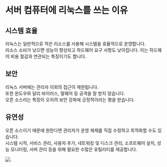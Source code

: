 # 서버 컴퓨터에 리눅스를 쓰는 이유
## 시스템 효율
리눅스는 일반적으로 적은 리소스를 사용해 시스템을 효율적으로 운영합니다.  
리소스 소비가 낮으면 성능이 향상되고 하드웨어 요구 사항도 낮아집니다. 이는 하드웨어 비용 절감과 연관되는 특징이기도 합니다.

## 보안
리눅스 서버에는 관리자 이외의 접근이 제한됩니다.  
또한 윈도우와 달리 바이러스, 멀웨어 등 공격을 잘 받지 않습니다.  
오픈 소스라는 특징이 오히려 보안 강화에 긍정적이라는 평을 받습니다.  

## 유연성
오픈 소스이기 때문에 원한다면 관리자가 운영 체제를 직접 수정하고 최적화할 수도 있습니다.  
시스템 시작, 서비스 관리, 사용자 추가, 네트워킹 및 디스크 관리, 소프트웨어 설치, 성능 모니터링, 서버 관리 등을 위해 필요한 수많은 유틸리티를 제공합니다.

![.](https://i0.wp.com/mulcas.com/mulcas_uploads/2022/07/Connect-to-Ubuntu-server-as-a-root-using-WinSCP.png)